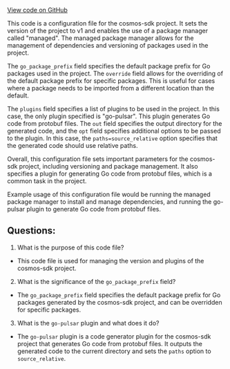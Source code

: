 [View code on GitHub](https://github.com/cosmos/cosmos-sdk/blob/main/core/internal/buf.gen.yaml)

This code is a configuration file for the cosmos-sdk project. It sets the version of the project to v1 and enables the use of a package manager called "managed". The managed package manager allows for the management of dependencies and versioning of packages used in the project. 

The `go_package_prefix` field specifies the default package prefix for Go packages used in the project. The `override` field allows for the overriding of the default package prefix for specific packages. This is useful for cases where a package needs to be imported from a different location than the default.

The `plugins` field specifies a list of plugins to be used in the project. In this case, the only plugin specified is "go-pulsar". This plugin generates Go code from protobuf files. The `out` field specifies the output directory for the generated code, and the `opt` field specifies additional options to be passed to the plugin. In this case, the `paths=source_relative` option specifies that the generated code should use relative paths.

Overall, this configuration file sets important parameters for the cosmos-sdk project, including versioning and package management. It also specifies a plugin for generating Go code from protobuf files, which is a common task in the project. 

Example usage of this configuration file would be running the managed package manager to install and manage dependencies, and running the go-pulsar plugin to generate Go code from protobuf files.
## Questions: 
 1. What is the purpose of this code file?
- This code file is used for managing the version and plugins of the cosmos-sdk project.

2. What is the significance of the `go_package_prefix` field?
- The `go_package_prefix` field specifies the default package prefix for Go packages generated by the cosmos-sdk project, and can be overridden for specific packages.

3. What is the `go-pulsar` plugin and what does it do?
- The `go-pulsar` plugin is a code generator plugin for the cosmos-sdk project that generates Go code from protobuf files. It outputs the generated code to the current directory and sets the `paths` option to `source_relative`.